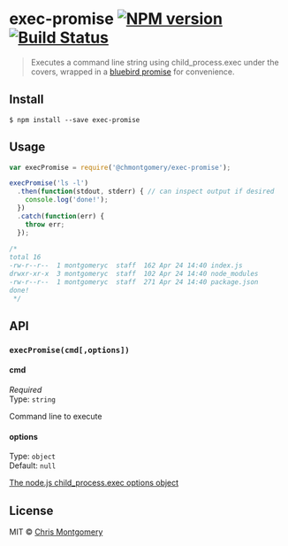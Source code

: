 # exec-promise [![NPM version][npm-image]][npm-url] [![Build Status][travis-image]][travis-url]

> Executes a command line string using child_process.exec under the covers, wrapped in a [bluebird promise](https://github.com/petkaantonov/bluebird) for convenience.


## Install

```
$ npm install --save exec-promise
```


## Usage

```js
var execPromise = require('@chmontgomery/exec-promise');

execPromise('ls -l')
  .then(function(stdout, stderr) { // can inspect output if desired
    console.log('done!');
  })
  .catch(function(err) {
    throw err;
  });
  
/*
total 16
-rw-r--r--  1 montgomeryc  staff  162 Apr 24 14:40 index.js
drwxr-xr-x  3 montgomeryc  staff  102 Apr 24 14:40 node_modules
-rw-r--r--  1 montgomeryc  staff  271 Apr 24 14:40 package.json
done!
 */
```


## API

### `execPromise(cmd[,options])`

#### cmd

*Required*  
Type: `string`

Command line to execute

#### options

Type: `object`  
Default: `null`

[The node.js child_process.exec options object](https://nodejs.org/api/child_process.html#child_process_child_process_exec_command_options_callback)


## License

MIT © [Chris Montgomery](https://github.com/chmontgomery)

[npm-url]: https://npmjs.org/package/@chmontgomery/exec-promise
[npm-image]: https://img.shields.io/badge/npm-v1.1.0-blue.svg?style=flat
[travis-image]: https://travis-ci.org/chmontgomery/exec-promise.svg?branch=master
[travis-url]: https://travis-ci.org/chmontgomery/exec-promise
